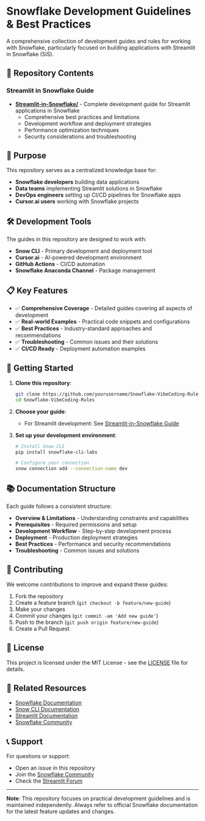 # Snowflake Development Guidelines & Best Practices

A comprehensive collection of development guides and rules for working with Snowflake, particularly focused on building applications with Streamlit in Snowflake (SiS).

## 📁 Repository Contents

### Streamlit in Snowflake Guide

- **[Streamlit-in-Snowflake/](./Streamlit-in-Snowflake/)** - Complete development guide for Streamlit applications in Snowflake
  - Comprehensive best practices and limitations
  - Development workflow and deployment strategies
  - Performance optimization techniques
  - Security considerations and troubleshooting

## 🚀 Purpose

This repository serves as a centralized knowledge base for:

- **Snowflake developers** building data applications
- **Data teams** implementing Streamlit solutions in Snowflake
- **DevOps engineers** setting up CI/CD pipelines for Snowflake apps
- **Cursor.ai users** working with Snowflake projects

## 🛠️ Development Tools

The guides in this repository are designed to work with:

- **Snow CLI** - Primary development and deployment tool
- **Cursor.ai** - AI-powered development environment
- **GitHub Actions** - CI/CD automation
- **Snowflake Anaconda Channel** - Package management

## 📋 Key Features

- ✅ **Comprehensive Coverage** - Detailed guides covering all aspects of development
- ✅ **Real-world Examples** - Practical code snippets and configurations
- ✅ **Best Practices** - Industry-standard approaches and recommendations
- ✅ **Troubleshooting** - Common issues and their solutions
- ✅ **CI/CD Ready** - Deployment automation examples

## 🔧 Getting Started

1. **Clone this repository**:
   ```bash
   git clone https://github.com/yourusername/Snowflake-VibeCoding-Rules.git
   cd Snowflake-VibeCoding-Rules
   ```

2. **Choose your guide**:
   - For Streamlit development: See [Streamlit-in-Snowflake Guide](./Streamlit-in-Snowflake/streamlit-in-snowflake-guide.md)

3. **Set up your development environment**:
   ```bash
   # Install Snow CLI
   pip install snowflake-cli-labs
   
   # Configure your connection
   snow connection add --connection-name dev
   ```

## 📚 Documentation Structure

Each guide follows a consistent structure:

- **Overview & Limitations** - Understanding constraints and capabilities
- **Prerequisites** - Required permissions and setup
- **Development Workflow** - Step-by-step development process
- **Deployment** - Production deployment strategies
- **Best Practices** - Performance and security recommendations
- **Troubleshooting** - Common issues and solutions

## 🤝 Contributing

We welcome contributions to improve and expand these guides:

1. Fork the repository
2. Create a feature branch (`git checkout -b feature/new-guide`)
3. Make your changes
4. Commit your changes (`git commit -am 'Add new guide'`)
5. Push to the branch (`git push origin feature/new-guide`)
6. Create a Pull Request

## 📄 License

This project is licensed under the MIT License - see the [LICENSE](LICENSE) file for details.

## 🔗 Related Resources

- [Snowflake Documentation](https://docs.snowflake.com/)
- [Snow CLI Documentation](https://docs.snowflake.com/en/developer-guide/snowflake-cli/)
- [Streamlit Documentation](https://docs.streamlit.io/)
- [Snowflake Community](https://community.snowflake.com/)

## 📞 Support

For questions or support:
- Open an issue in this repository
- Join the [Snowflake Community](https://community.snowflake.com/)
- Check the [Streamlit Forum](https://discuss.streamlit.io/)

---

**Note**: This repository focuses on practical development guidelines and is maintained independently. Always refer to official Snowflake documentation for the latest feature updates and changes.
